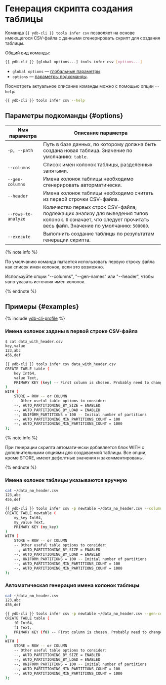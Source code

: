 # Генерация скрипта создания таблицы

Команда `{{ ydb-cli }} tools infer csv` позволяет на основе имеющегося CSV-файла с данными сгенерировать скрипт для создания таблицы.

Общий вид команды:

```bash
{{ ydb-cli }} [global options...] tools infer csv [options...]
```

* `global options` — [глобальные параметры](commands/global-options.md).
* `options` — [параметры подкоманды](#options).

Посмотреть актуальное описание команды можно с помощью опции `--help`:

```bash
{{ ydb-cli }} tools infer csv --help
```

## Параметры подкоманды {#options}

Имя параметра | Описание параметра
---|---
`-p, --path` | Путь в базе данных, по которому должна быть создана новая таблица. Значение по умолчанию: `table`.
`--columns` | Список имен колонок таблицы, разделенных запятыми.
`--gen-columns` | Имена колонок таблицы необходимо сгенерировать авторматически.
`--header` | Имена колонок таблицы необходимо считать из первой строчки CSV-файла.
`--rows-to-analyze` | Количество первых строк CSV-файла, подлежащих анализу для выведения типов колонок. `0` означает, что следует прочитать весь файл. Значение по умолчанию: `500000`.
`--execute` | Выполнить создание таблицы по результатам генерации скрипта.

{% note info %}

По умолчанию команда пытается использовать первую строку файла как список имен колонок, если это возможно.

Используйте опции "--columns", "--gen-names" или "--header", чтобы явно указать источник имен колонок.

{% endnote %}


## Примеры {#examples}

{% include [ydb-cli-profile](../../_includes/ydb-cli-profile.md) %}

### Имена колонок заданы в первой строке CSV-файла

```bash
$ cat data_with_header.csv
key,value
123,abc
456,def

{{ ydb-cli }} tools infer csv data_with_header.csv
CREATE TABLE table (
    key Int64,
    value Text,
    PRIMARY KEY (key) -- First column is chosen. Probably need to change this.
)
WITH (
    STORE = ROW -- or COLUMN
    -- Other useful table options to consider:
    --, AUTO_PARTITIONING_BY_SIZE = ENABLED
    --, AUTO_PARTITIONING_BY_LOAD = ENABLED
    --, UNIFORM_PARTITIONS = 100 -- Initial number of partitions
    --, AUTO_PARTITIONING_MIN_PARTITIONS_COUNT = 100
    --, AUTO_PARTITIONING_MIN_PARTITIONS_COUNT = 1000
);
```

{% note info %}

При генерации скрипта автоматически добавляется блок WITH с дополнительными опциями для создаваемой таблицы. Все опции, кроме STORE, имеют дефолтные значения и закомментированы.

{% endnote %}

### Имена колонок таблицы указываются вручную

```bash
cat ~/data_no_header.csv
123,abc
456,def

{{ ydb-cli }} tools infer csv -p newtable ~/data_no_header.csv --columns my_key,my_value
CREATE TABLE newtable (
    my_key Int64,
    my_value Text,
    PRIMARY KEY (my_key)
)
WITH (
    STORE = ROW -- or COLUMN
    -- Other useful table options to consider:
    --, AUTO_PARTITIONING_BY_SIZE = ENABLED
    --, AUTO_PARTITIONING_BY_LOAD = ENABLED
    --, UNIFORM_PARTITIONS = 100 -- Initial number of partitions
    --, AUTO_PARTITIONING_MIN_PARTITIONS_COUNT = 100
    --, AUTO_PARTITIONING_MIN_PARTITIONS_COUNT = 1000
);
```

### Автоматическая генерация имена колонок таблицы

```bash
cat ~/data_no_header.csv
123,abc
456,def

{{ ydb-cli }} tools infer csv -p newtable ~/data_no_header.csv --gen-columns
CREATE TABLE table (
    f0 Int64,
    f1 Text,
    PRIMARY KEY (f0) -- First column is chosen. Probably need to change this.
)
WITH (
    STORE = ROW -- or COLUMN
    -- Other useful table options to consider:
    --, AUTO_PARTITIONING_BY_SIZE = ENABLED
    --, AUTO_PARTITIONING_BY_LOAD = ENABLED
    --, UNIFORM_PARTITIONS = 100 -- Initial number of partitions
    --, AUTO_PARTITIONING_MIN_PARTITIONS_COUNT = 100
    --, AUTO_PARTITIONING_MIN_PARTITIONS_COUNT = 1000
);
```

